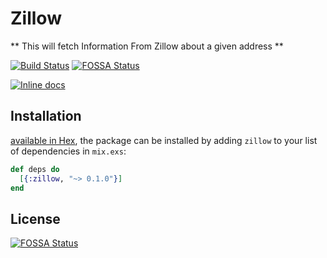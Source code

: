 # Zillow

** This will fetch Information From Zillow about a given address **

[![Build Status](https://travis-ci.org/mithereal/elixir-zillow.svg?branch=master)](https://travis-ci.org/mithereal/ecto-role)
[![FOSSA Status](https://app.fossa.io/api/projects/git%2Bgithub.com%2Fmithereal%2Felixir-zillow.svg?type=shield)](https://app.fossa.io/projects/git%2Bgithub.com%2Fmithereal%2Felixir-zillow?ref=badge_shield)

[![Inline docs](http://inch-ci.org/github/mithereal/elixir-zillow.svg)](http://inch-ci.org/github/mithereal/ecto-role)

## Installation

[available in Hex](https://hex.pm/packages/zillow), the package can be installed
by adding `zillow` to your list of dependencies in `mix.exs`:

```elixir
def deps do
  [{:zillow, "~> 0.1.0"}]
end
```




## License
[![FOSSA Status](https://app.fossa.io/api/projects/git%2Bgithub.com%2Fmithereal%2Felixir-zillow.svg?type=large)](https://app.fossa.io/projects/git%2Bgithub.com%2Fmithereal%2Felixir-zillow?ref=badge_large)